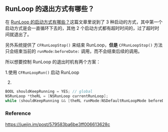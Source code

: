 ## RunLoop 的退出方式有哪些？

在 [RunLoop 的启动方式有哪些？](run.md)这篇文章里说到了 3 种启动的方式，其中第一个启动方式是会一直循环下去的，其他 2 个启动方式都有超时时间的，过了超时时间就退出了。

另外系统提供了 `CFRunLoopStop()` 来结束 RunLoop，**但是** `CFRunLoopStop()` 方法只会结束当前的 `runMode:beforeDate:` 调用，而不会结束后续的调用。

所以想要控制 RunLoop 的退出时机有两个方案：

1.使用 `CFRunLoopRun()` 启动 RunLoop

2.

```swift
BOOL shouldKeepRunning = YES; // global
NSRunLoop *theRL = [NSRunLoop currentRunLoop];
while (shouldKeepRunning && [theRL runMode:NSDefaultRunLoopMode beforeDate:[NSDate distantFuture]]);
```



### Reference

https://juejin.im/post/579583ba6be3ff006613628c